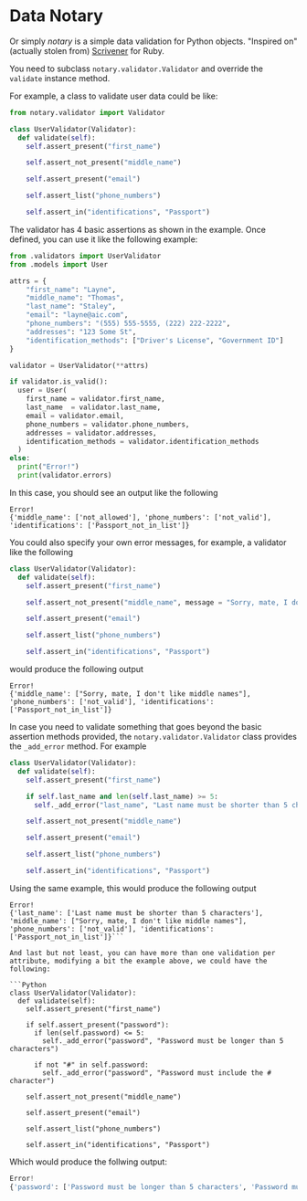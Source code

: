 # Data Notary

Or simply _notary_ is a simple data validation for Python objects. "Inspired on" (actually stolen from) [Scrivener](https://github.com/soveran/scrivener) for Ruby.

You need to subclass `notary.validator.Validator` and override the `validate` instance method.

For example, a class to validate user data could be like:

```Python
from notary.validator import Validator

class UserValidator(Validator):
  def validate(self):
    self.assert_present("first_name")

    self.assert_not_present("middle_name")

    self.assert_present("email")

    self.assert_list("phone_numbers")

    self.assert_in("identifications", "Passport")

```

The validator has 4 basic assertions as shown in the example. Once defined, you can use it like the following example:

```Python
from .validators import UserValidator
from .models import User

attrs = {
    "first_name": "Layne",
    "middle_name": "Thomas",
    "last_name": "Staley",
    "email": "layne@aic.com",
    "phone_numbers": "(555) 555-5555, (222) 222-2222",
    "addresses": "123 Some St",
    "identification_methods": ["Driver's License", "Government ID"]
}

validator = UserValidator(**attrs)

if validator.is_valid():
  user = User(
    first_name = validator.first_name,
    last_name  = validator.last_name,
    email = validator.email,
    phone_numbers = validator.phone_numbers,
    addresses = validator.addresses,
    identification_methods = validator.identification_methods
  )
else:
  print("Error!")
  print(validator.errors)
```

In this case, you should see an output like the following

```
Error!
{'middle_name': ['not_allowed'], 'phone_numbers': ['not_valid'], 'identifications': ['Passport_not_in_list']}
```

You could also specify your own error messages, for example, a validator like the following

```Python
class UserValidator(Validator):
  def validate(self):
    self.assert_present("first_name")

    self.assert_not_present("middle_name", message = "Sorry, mate, I don't like middle names")

    self.assert_present("email")

    self.assert_list("phone_numbers")

    self.assert_in("identifications", "Passport")

```

would produce the following output

```
Error!
{'middle_name': ["Sorry, mate, I don't like middle names"], 'phone_numbers': ['not_valid'], 'identifications': ['Passport_not_in_list']}
```

In case you need to validate something that goes beyond the basic assertion methods provided, the `notary.validator.Validator` class provides the `_add_error` method. For example

```Python
class UserValidator(Validator):
  def validate(self):
    self.assert_present("first_name")

    if self.last_name and len(self.last_name) >= 5:
      self._add_error("last_name", "Last name must be shorter than 5 characters")

    self.assert_not_present("middle_name")

    self.assert_present("email")

    self.assert_list("phone_numbers")

    self.assert_in("identifications", "Passport")
```

Using the same example, this would produce the following output

```
Error!
{'last_name': ['Last name must be shorter than 5 characters'], 'middle_name': ["Sorry, mate, I don't like middle names"], 'phone_numbers': ['not_valid'], 'identifications': ['Passport_not_in_list']}```

And last but not least, you can have more than one validation per attribute, modifying a bit the example above, we could have the following:

```Python
class UserValidator(Validator):
  def validate(self):
    self.assert_present("first_name")

    if self.assert_present("password"):
      if len(self.password) <= 5:
        self._add_error("password", "Password must be longer than 5 characters")

      if not "#" in self.password:
        self._add_error("password", "Password must include the # character")

    self.assert_not_present("middle_name")

    self.assert_present("email")

    self.assert_list("phone_numbers")

    self.assert_in("identifications", "Passport")
```

Which would produce the follwing output:

```Python
Error!
{'password': ['Password must be longer than 5 characters', 'Password must include the # character'], 'middle_name': ["Sorry, mate, I don't like middle names"], 'phone_numbers': ['not_valid'], 'identifications': ['Passport_not_in_list']}
```
